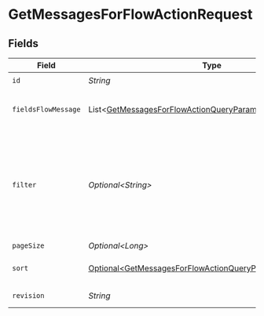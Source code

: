 # GetMessagesForFlowActionRequest


## Fields

| Field                                                                                                                                                                                                                                                                                                                                                                                                          | Type                                                                                                                                                                                                                                                                                                                                                                                                           | Required                                                                                                                                                                                                                                                                                                                                                                                                       | Description                                                                                                                                                                                                                                                                                                                                                                                                    |
| -------------------------------------------------------------------------------------------------------------------------------------------------------------------------------------------------------------------------------------------------------------------------------------------------------------------------------------------------------------------------------------------------------------- | -------------------------------------------------------------------------------------------------------------------------------------------------------------------------------------------------------------------------------------------------------------------------------------------------------------------------------------------------------------------------------------------------------------- | -------------------------------------------------------------------------------------------------------------------------------------------------------------------------------------------------------------------------------------------------------------------------------------------------------------------------------------------------------------------------------------------------------------- | -------------------------------------------------------------------------------------------------------------------------------------------------------------------------------------------------------------------------------------------------------------------------------------------------------------------------------------------------------------------------------------------------------------- |
| `id`                                                                                                                                                                                                                                                                                                                                                                                                           | *String*                                                                                                                                                                                                                                                                                                                                                                                                       | :heavy_check_mark:                                                                                                                                                                                                                                                                                                                                                                                             | N/A                                                                                                                                                                                                                                                                                                                                                                                                            |
| `fieldsFlowMessage`                                                                                                                                                                                                                                                                                                                                                                                            | List\<[GetMessagesForFlowActionQueryParamFieldsFlowMessage](../../models/operations/GetMessagesForFlowActionQueryParamFieldsFlowMessage.md)>                                                                                                                                                                                                                                                                   | :heavy_minus_sign:                                                                                                                                                                                                                                                                                                                                                                                             | For more information please visit https://developers.klaviyo.com/en/v2024-10-15/reference/api-overview#sparse-fieldsets                                                                                                                                                                                                                                                                                        |
| `filter`                                                                                                                                                                                                                                                                                                                                                                                                       | *Optional\<String>*                                                                                                                                                                                                                                                                                                                                                                                            | :heavy_minus_sign:                                                                                                                                                                                                                                                                                                                                                                                             | For more information please visit https://developers.klaviyo.com/en/v2024-10-15/reference/api-overview#filtering<br>Allowed field(s)/operator(s):<br>`id`: `any`<br>`name`: `contains`, `ends-with`, `equals`, `starts-with`<br>`created`: `equals`, `greater-or-equal`, `greater-than`, `less-or-equal`, `less-than`<br>`updated`: `equals`, `greater-or-equal`, `greater-than`, `less-or-equal`, `less-than` |
| `pageSize`                                                                                                                                                                                                                                                                                                                                                                                                     | *Optional\<Long>*                                                                                                                                                                                                                                                                                                                                                                                              | :heavy_minus_sign:                                                                                                                                                                                                                                                                                                                                                                                             | Default: 50. Min: 1. Max: 100.                                                                                                                                                                                                                                                                                                                                                                                 |
| `sort`                                                                                                                                                                                                                                                                                                                                                                                                         | [Optional\<GetMessagesForFlowActionQueryParamSort>](../../models/operations/GetMessagesForFlowActionQueryParamSort.md)                                                                                                                                                                                                                                                                                         | :heavy_minus_sign:                                                                                                                                                                                                                                                                                                                                                                                             | For more information please visit https://developers.klaviyo.com/en/v2024-10-15/reference/api-overview#sorting                                                                                                                                                                                                                                                                                                 |
| `revision`                                                                                                                                                                                                                                                                                                                                                                                                     | *String*                                                                                                                                                                                                                                                                                                                                                                                                       | :heavy_check_mark:                                                                                                                                                                                                                                                                                                                                                                                             | API endpoint revision (format: YYYY-MM-DD[.suffix])                                                                                                                                                                                                                                                                                                                                                            |